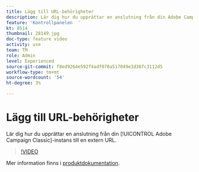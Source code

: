 ```yaml
---
title: Lägg till URL-behörigheter
description: Lär dig hur du upprättar en anslutning från din Adobe Campaign Classic-instans till en extern URL.
feature: 'Kontrollpanelen  '
kt: 8514
thumbnail: 28149.jpg
doc-type: feature video
activity: use
team: TM
role: Admin
level: Experienced
source-git-commit: f8ed9264e592f4adf070a517049e3d36fc3112d5
workflow-type: tm+mt
source-wordcount: '54'
ht-degree: 3%

---
```


# Lägg till URL-behörigheter

Lär dig hur du upprättar en anslutning från din [!UICONTROL Adobe Campaign Classic]-instans till en extern URL.

>[!VIDEO](https://video.tv.adobe.com/v/28149?quality=12)

Mer information finns i [produktdokumentation](https://experienceleague.adobe.com/docs/control-panel/using/instances-settings/url-permissions.html).
